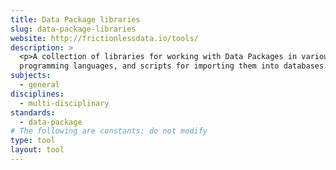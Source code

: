 ```yaml
---
title: Data Package libraries
slug: data-package-libraries
website: http://frictionlessdata.io/tools/
description: >
  <p>A collection of libraries for working with Data Packages in various
  programming languages, and scripts for importing them into databases.</p>
subjects:
  - general
disciplines:
  - multi-disciplinary
standards:
  - data-package
# The following are constants: do not modify
type: tool
layout: tool
---
```

